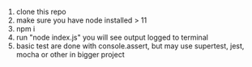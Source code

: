 1. clone this repo
2. make sure you have node installed > 11
3. npm i
4. run "node index.js"  you will see output logged to terminal
5. basic test are done with console.assert, but may use supertest, jest, mocha or other in bigger project

